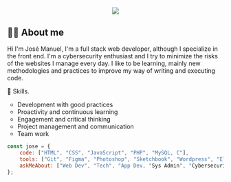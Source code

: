 <h1 align="center">
  <a href="https://git.io/typing-svg">
    <img src="https://readme-typing-svg.herokuapp.com/?lines=Hello,+There!+👋;I´m++José+Valentín....;Nice+to+meet+you!&center=true&size=30">
  </a>
</h1>

<h2> 🙋‍♂️ About me </h2>

Hi I'm José Manuel, I'm a full stack web developer, although I specialize in the front end. I'm a cybersecurity enthusiast and I try to minimize the risks of the websites I manage every day. I like to be learning, mainly new methodologies and practices to improve my way of writing and executing code. 

🧠 Skills.
<ul>
    <li type="circle">Development with good practices</li>
    <li type="circle">Proactivity and continuous learning</li>
    <li type="circle">Engagement and critical thinking</li>
    <li type="circle">Project management and communication</li>
    <li type="circle">Team work</li>
</ul>

```javascript
const jose = {
    code: ["HTML", "CSS", "JavaScript", "PHP", "MySQL, C"],
    tools: ["Git", "Figma", "Photoshop", "Sketchbook", "Wordpress", "Elementor"],
    askMeAbout: ["Web Dev", "Tech", "App Dev, "Sys Admin", "Cybersecurity", "Dev Ops"]
};
```
